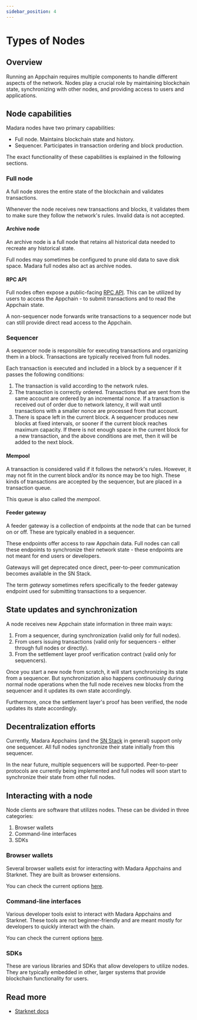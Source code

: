 ```yaml
---
sidebar_position: 4
---
```


# Types of Nodes

## Overview

Running an Appchain requires multiple components to handle different aspects of the network. Nodes play a crucial role by maintaining blockchain state, synchronizing with other nodes, and providing access to users and applications.

## Node capabilities

Madara nodes have two primary capabilities:
- Full node. Maintains blockchain state and history.
- Sequencer. Participates in transaction ordering and block production.

The exact functionality of these capabilities is explained in the following sections.

### Full node

A full node stores the entire state of the blockchain and validates transactions.

Whenever the node receives new transactions and blocks, it validates them to make sure they follow the network's rules. Invalid data is not accepted.

#### Archive node

An archive node is a full node that retains all historical data needed to recreate any historical state.

Full nodes may sometimes be configured to prune old data to save disk space. Madara full nodes also act as archive nodes.

#### RPC API

Full nodes often expose a public-facing [RPC API](https://github.com/starkware-libs/starknet-specs/blob/master/starknet_vs_ethereum_node_apis.md). This can be utilized by users to access the Appchain - to submit transactions and to read the Appchain state.

A non-sequencer node forwards write transactions to a sequencer node but can still provide direct read access to the Appchain.

### Sequencer

A sequencer node is responsible for executing transactions and organizing them in a block. Transactions are typically received from full nodes. 

Each transaction is executed and included in a block by a sequencer if it passes the following conditions:
1. The transaction is valid according to the network rules.
1. The transaction is correctly ordered. Transactions that are sent from the same account are ordered by an incremental *nonce*. If a transaction is received out of order due to network latency, it will wait until transactions with a smaller nonce are processed from that account.
1. There is space left in the current block. A sequencer produces new blocks at fixed intervals, or sooner if the current block reaches maximum capacity. If there is not enough space in the current block for a new transaction, and the above conditions are met, then it will be added to the next block.

#### Mempool

A transaction is considered valid if it follows the network's rules. However, it may not fit in the current block and/or its nonce may be too high. These kinds of transactions are accepted by the sequencer, but are placed in a transaction queue.

This queue is also called the *mempool*.

#### Feeder gateway

A feeder gateway is a collection of endpoints at the node that can be turned on or off. These are typically enabled in a sequencer.

These endpoints offer access to raw Appchain data. Full nodes can call these endpoints to synchronize their network state - these endpoints are not meant for end users or developers.

Gateways will get deprecated once direct, peer-to-peer communication becomes available in the SN Stack.

The term *gateway* sometimes refers specifically to the feeder gateway endpoint used for submitting transactions to a sequencer.

## State updates and synchronization

A node receives new Appchain state information in three main ways:
1. From a sequencer, during synchronization (valid only for full nodes).
1. From users issuing transactions (valid only for sequencers - either through full nodes or directly).
1. From the settlement layer proof verification contract (valid only for sequencers).

Once you start a new node from scratch, it will start synchronizing its state from a sequencer. But synchronization also happens continuously during normal node operations when the full node receives new blocks from the sequencer and it updates its own state accordingly.

Furthermore, once the settlement layer's proof has been verified, the node updates its state accordingly.

## Decentralization efforts

Currently, Madara Appchains (and the [SN Stack](https://www.starknet.io/sn-stack/) in general) support only one sequencer. All full nodes synchronize their state initially from this sequencer.

In the near future, multiple sequencers will be supported. Peer-to-peer protocols are currently being implemented and full nodes will soon start to synchronize their state from other full nodes.

## Interacting with a node

Node clients are software that utilizes nodes. These can be divided in three categories:
1. Browser wallets
1. Command-line interfaces
1. SDKs

### Browser wallets

Several browser wallets exist for interacting with Madara Appchains and Starknet. They are built as browser extensions.

You can check the current options [here](https://www.starknet.io/wallets/).

### Command-line interfaces

Various developer tools exist to interact with Madara Appchains and Starknet. These tools are not beginner-friendly and are meant mostly for developers to quickly interact with the chain.

You can check the current options [here](https://docs.starknet.io/tools/devtools/interacting-with-starknet/).

### SDKs

These are various libraries and SDKs that allow developers to utilize nodes. They are typically embedded in other, larger systems that provide blockchain functionality for users.

## Read more

- [Starknet docs](https://docs.starknet.io/architecture-and-concepts/nodes/)